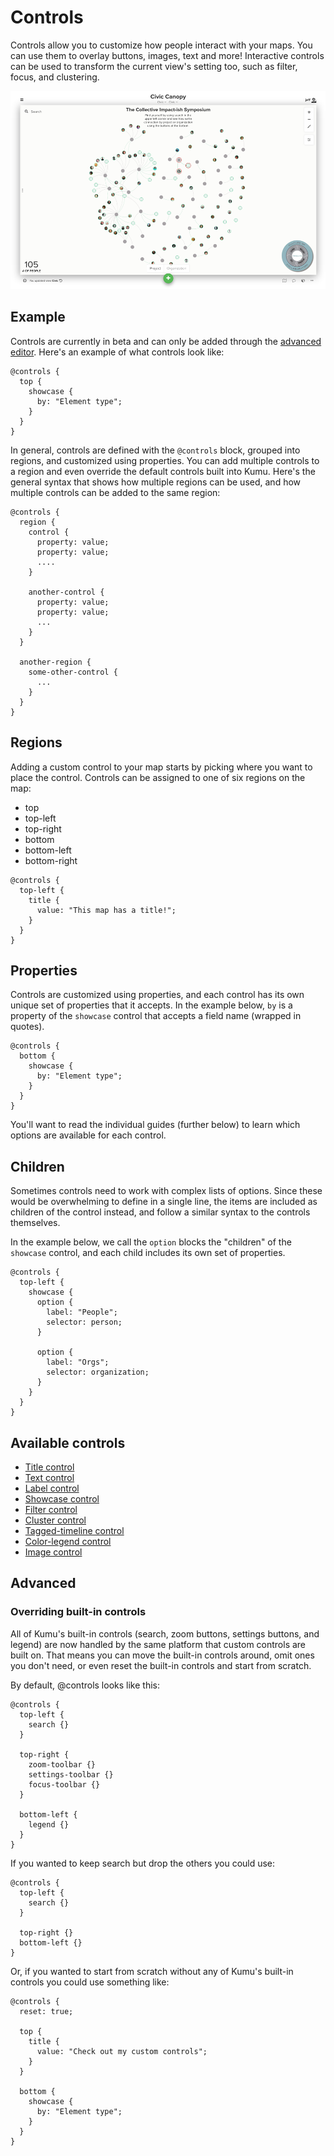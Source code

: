 # Controls

Controls allow you to customize how people interact with your maps.
You can use them to overlay buttons, images, text and more! Interactive controls
can be used to transform the current view's setting too, such as filter, focus,
and clustering.

![Image of a custom control](/images/custom-controls-intro.png)

## Example

Controls are currently in beta and can only be added through the [advanced editor](../getting-started/basic-vs-advanced-editor.md). Here's an example of what controls look like:

```
@controls {
  top {
    showcase {
      by: "Element type";
    }
  }
}
```

In general, controls are defined with the `@controls` block, grouped into regions, and customized using properties. You can add multiple controls to a region and even override the default controls built into Kumu. Here's the general syntax that shows how multiple regions can be used, and how multiple controls can be added to the same region:

```
@controls {
  region {
    control {
      property: value;
      property: value;
      ....
    }
    
    another-control {
      property: value;
      property: value;
      ...
    }
  }
  
  another-region {
    some-other-control {
      ...
    }
  }
}
```

## Regions

Adding a custom control to your map starts by picking where you want to place the control.
Controls can be assigned to one of six regions on the map:

* top
* top-left
* top-right
* bottom
* bottom-left
* bottom-right

```
@controls {
  top-left {
    title {
      value: "This map has a title!";
    }
  }
}
```

## Properties

Controls are customized using properties, and each control has its own unique set of properties that it accepts. In the example below, `by` is a property of the `showcase` control that accepts a field name (wrapped in quotes).

```
@controls {
  bottom {
    showcase {
      by: "Element type";
    }
  }
}
```

You'll want to read the individual guides (further below) to learn which options are available for each control.

## Children

Sometimes controls need to work with complex lists of options. Since these would be overwhelming to define in a single line, the items are included as children of the control instead, and follow a similar syntax to the controls themselves.

In the example below, we call the `option` blocks the "children" of the `showcase` control, and each child includes its own set of properties.

```
@controls {
  top-left {
    showcase {
      option {
        label: "People";
        selector: person;
      }
      
      option {
        label: "Orgs";
        selector: organization;
      }
    }
  }
}
```

## Available controls

- [Title control](controls/title-control.md)
- [Text control](controls/text-control.md)
- [Label control](controls/label-control.md)
- [Showcase control](controls/showcase-control.md)
- [Filter control](controls/filter-control.md)
- [Cluster control](controls/cluster-control.md)
- [Tagged-timeline control](controls/tagged-timeline-control.md)
- [Color-legend control](controls/color-legend-control.md)
- [Image control](controls/image-control.md)

## Advanced

### Overriding built-in controls

All of Kumu's built-in controls (search, zoom buttons, settings buttons, and legend) are now handled by the same platform that custom controls are built on. That means you can move the built-in controls around, omit ones you don't need, or even reset the built-in controls and start from scratch.

By default, @controls looks like this:

```
@controls {
  top-left {
    search {}
  }
  
  top-right {
    zoom-toolbar {}
    settings-toolbar {}
    focus-toolbar {}
  }
  
  bottom-left {
    legend {}
  }
}
```

If you wanted to keep search but drop the others you could use:

```
@controls {
  top-left {
    search {}
  }
  
  top-right {}
  bottom-left {}
}
```

Or, if you wanted to start from scratch without any of Kumu's built-in controls you could use something like:

```
@controls {
  reset: true;
  
  top {
    title {
      value: "Check out my custom controls";
    }
  }
  
  bottom {
    showcase {
      by: "Element type";
    }
  }
}
```

